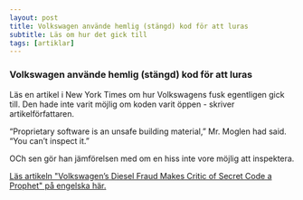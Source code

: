 ```yaml
---
layout: post
title: Volkswagen använde hemlig (stängd) kod för att luras
subtitle: Läs om hur det gick till
tags: [artiklar]
---
```


### Volkswagen använde hemlig (stängd) kod för att luras
Läs en artikel i New York Times om hur Volkswagens fusk egentligen gick till. Den hade inte varit möjlig om koden varit öppen - skriver artikelförfattaren.

“Proprietary software is an unsafe building material,” Mr. Moglen had said. “You can’t inspect it.”

OCh sen gör han jämförelsen med om en hiss inte vore möjlig att inspektera.

[Läs artikeln "Volkswagen’s Diesel Fraud Makes Critic of Secret Code a Prophet" på engelska här.](http://www.nytimes.com/2015/09/23/nyregion/volkswagens-diesel-fraud-makes-critic-of-secret-code-a-prophet.html?_r=1)
